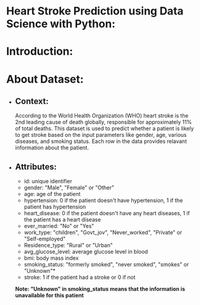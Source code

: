 # Heart Stroke Prediction using Data Science with Python:

# Introduction:

# About Dataset:
* ## Context:
  According to the World Health Organization (WHO) heart stroke is the 2nd leading cause of death globally, responsible for approximately 11% of total deaths.
This dataset is used to predict whether a patient is likely to get stroke based on the input parameters like gender, age, various diseases, and smoking status. Each row in the data provides relavant information about the patient.
* ## Attributes:
  - id: unique identifier
  - gender: "Male", "Female" or "Other"
  - age: age of the patient
  - hypertension: 0 if the patient doesn't have hypertension, 1 if the patient has hypertension
  - heart_disease: 0 if the patient doesn't have any heart diseases, 1 if the patient has a heart disease
  - ever_married: "No" or "Yes"
  - work_type: "children", "Govt_jov", "Never_worked", "Private" or "Self-employed"
  - Residence_type: "Rural" or "Urban"
  - avg_glucose_level: average glucose level in blood
  - bmi: body mass index
  - smoking_status: "formerly smoked", "never smoked", "smokes" or "Unknown"*
  - stroke: 1 if the patient had a stroke or 0 if not
  
  **Note: "Unknown" in smoking_status means that the information is unavailable for this patient**
